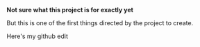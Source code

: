 **Not sure what this project is for exactly yet**

But this is one of the first things directed by the project to create.

Here's my github edit
